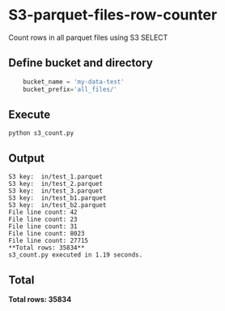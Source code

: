 # S3-parquet-files-row-counter
Count rows in all parquet files using S3 SELECT


## Define bucket and directory
```Python
    bucket_name	= 'my-data-test'
    bucket_prefix='all_files/'
```


## Execute

```python s3_count.py```

## Output

	S3 key:  in/test_1.parquet
	S3 key:  in/test_2.parquet
	S3 key:  in/test_3.parquet
	S3 key:  in/test_b1.parquet
	S3 key:  in/test_b2.parquet
	File line count: 42
	File line count: 23
	File line count: 31
	File line count: 8023
	File line count: 27715
	**Total rows: 35834**
	s3_count.py executed in 1.19 seconds.
	
## Total

**Total rows: 35834**